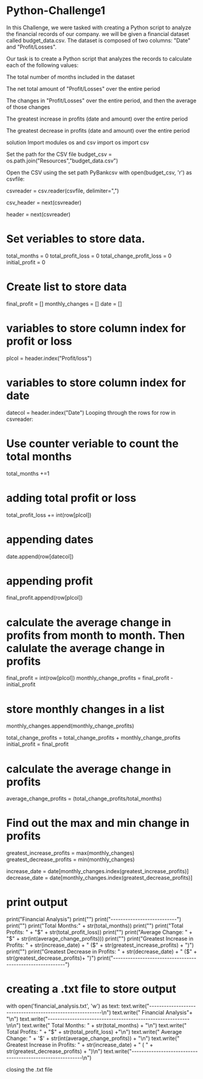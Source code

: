 # Python-Challenge1

In this Challenge, we were tasked with creating a Python script to analyze the financial records of our company. we will be given a financial dataset called budget_data.csv. The dataset is composed of two columns: "Date" and "Profit/Losses".

Our task is to create a Python script that analyzes the records to calculate each of the following values:

The total number of months included in the dataset

The net total amount of "Profit/Losses" over the entire period

The changes in "Profit/Losses" over the entire period, and then the average of those changes

The greatest increase in profits (date and amount) over the entire period

The greatest decrease in profits (date and amount) over the entire period

solution
Import modules os and csv
import os import csv

Set the path for the CSV file
budget_csv = os.path.join("Resources","budget_data.csv")

Open the CSV using the set path PyBankcsv
with open(budget_csv, 'r') as csvfile:

csvreader = csv.reader(csvfile, delimiter=",")

csv_header = next(csvreader)

header = next(csvreader)

# Set veriables to store data.
total_months = 0
total_profit_loss = 0
total_change_profit_loss = 0
initial_profit = 0

# Create list to store data
final_profit = []
monthly_changes = []
date = []

# variables to store column index for profit or loss
plcol = header.index("Profit/loss")

# variables to store column index for date
datecol = header.index("Date")
Looping through the rows
for row in csvreader:

  # Use counter veriable to count the total months 
  total_months +=1

  # adding total profit or loss
  total_profit_loss += int(row[plcol])

  # appending dates
  date.append(row[datecol])

  # appending profit
  final_profit.append(row[plcol])

  # calculate the average change in profits from month to month. Then calulate the average change in profits
  final_profit = int(row[plcol])
  monthly_change_profits = final_profit - initial_profit

  # store monthly changes in a list
  monthly_changes.append(monthly_change_profits)

  total_change_profits = total_change_profits + monthly_change_profits
  initial_profit = final_profit

  # calculate the average change in profits
  average_change_profits = (total_change_profits/total_months)
  
  # Find out the max and min change in profits 
  greatest_increase_profits = max(monthly_changes)
  greatest_decrease_profits = min(monthly_changes)

  increase_date = date[monthly_changes.index(greatest_increase_profits)]
  decrease_date = date[monthly_changes.index(greatest_decrease_profits)]
  
 # print output
  print("Financial Analysis")
  print("")
  print("---------------------------")
  print("")
  print("Total Months:" + str(total_months))
  print("")
  print("Total Profits: " + "$" + str(total_profit_loss))
  print("")
  print("Average Change: " + "$" + str(int(average_change_profits)))
  print("")
  print("Greatest Increase in Profits: " + str(increase_date) + " ($" + str(greatest_increase_profits) + ")")
  print("")
  print("Greatest Decrease in Profits: " + str(decrease_date) + " ($" + str(greatest_decrease_profits)+ ")")
  print("----------------------------------------------------------")
 
 # creating a .txt file to store output
 with open('financial_analysis.txt', 'w') as text: text.write("----------------------------------------------------------\n") text.write(" Financial Analysis"+ "\n") text.write("----------------------------------------------------------\n\n") text.write(" Total Months: " + str(total_months) + "\n") text.write(" Total Profits: " + "$" + str(total_profit_loss) +"\n") text.write(" Average Change: " + '$' + str(int(average_change_profits)) + "\n") text.write(" Greatest Increase in Profits: " + str(increase_date) + " (
" + str(greatest_decrease_profits) + ")\n") text.write("----------------------------------------------------------\n")

closing the .txt file
